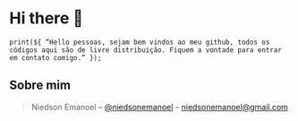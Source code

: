 # Hi there 👋

`print(${
“Hello pessoas, sejam bem vindos ao meu github, todos os códigos aqui são de livre distribuição. Fiquem a vontade para entrar em contato comigo.”
});`

## Sobre mim
>Niedson Emanoel – [@niedsonemanoel](https://twitter.com/niedsonemanoel) – niedsonemanoel@gmail.com
